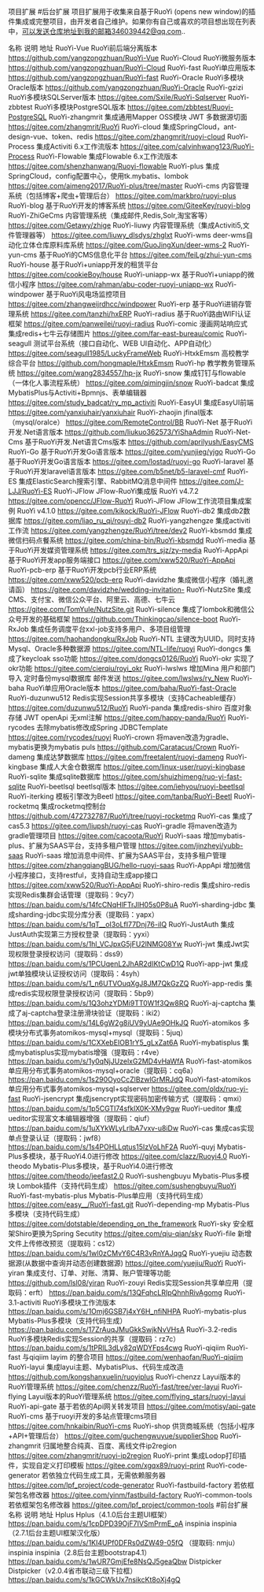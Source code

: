 项目扩展
#后台扩展
项目扩展用于收集来自基于RuoYi (opens new window)的插件集成或完整项目，由开发者自己维护。如果你有自己或喜欢的项目想出现在列表中，可以发送仓库地址到我的邮箱346039442@qq.com..

名称	说明	地址
RuoYi-Vue	RuoYi前后端分离版本	https://github.com/yangzongzhuan/RuoYi-Vue
RuoYi-Cloud	RuoYi微服务版本	https://github.com/yangzongzhuan/RuoYi-Cloud
RuoYi-fast	RuoYi单应用版本	https://github.com/yangzongzhuan/RuoYi-fast
RuoYi-Oracle	RuoYi多模块Oracle版本	https://github.com/yangzongzhuan/RuoYi-Oracle
RuoYi-gzizi	RuoYi多模块SQLServer版本	https://gitee.com/Sxile/RuoYi-Sqlserver
RuoYi-zbbtest	RuoYi多模块PostgreSQL版本	https://gitee.com/zbbtest/Ruoyi-PostgreSQL
RuoYi-zhangmrit	集成通用Mapper OSS模块 JWT 多数据源切面	https://gitee.com/zhangmrit/RuoYi
RuoYi-cloud	集成SpringCloud，ant-design-vue、token、redis	https://gitee.com/zhangmrit/ruoyi-cloud
RuoYi-Process	集成Activiti 6.x工作流版本	https://gitee.com/calvinhwang123/RuoYi-Process
RuoYi-Flowable	集成Flowable 6.x工作流版本	https://gitee.com/shenzhanwang/Ruoyi-flowable
RuoYi-plus	集成SpringCloud，config配置中心，使用tk.mybatis、lombok	https://gitee.com/aimeng2017/RuoYi-plus/tree/master
RuoYi-cms	内容管理系统（包括博客+爬虫+管理后台）	https://gitee.com/markbro/ruoyi-plus
RuoYi-blog	基于RuoYi开发的博客系统	https://gitee.com/GiteeKey/ruoyi-blog
RuoYi-ZhiGeCms	内容管理系统（集成邮件,Redis,Solr,淘宝客等）	https://gitee.com/Getawy/zhige
RuoYi-liuwy	内容管理系统（集成Activiti5,文件管理器等）	https://gitee.com/liuwy_dlsdys/zhglxt
RuoYi-wms	deer-wms自动化立体仓库原料库系统	https://gitee.com/GuoJingXun/deer-wms-2
RuoYi-yun-cms	基于RuoYi的CMS信息化平台	https://gitee.com/feiLg/zhui-yun-cms
RuoYi-house	基于RuoYi+uniapp开发的租赁平台	https://gitee.com/cookieBoy/house
RuoYi-uniapp-wx	基于RuoYi+uniapp的微信小程序	https://gitee.com/rahman/abu-coder-ruoyi-uniapp-wx
RuoYi-windpower	基于RuoYi风电场监控项目	https://gitee.com/zhangweijrdhcc/windpower
RuoYi-erp	基于RuoYi进销存管理系统	https://gitee.com/tanzhi/hxERP
RuoYi-radius	基于RuoYi路由WIFI认证框架	https://gitee.com/panweilei/ruoyi-radius
RuoYi-comic	漫画网站响应式 集成redis+七牛云存储图片	https://gitee.com/far-east-bureau/comic
RuoYi-seagull	测试平台系统（接口自动化、WEB UI自动化、APP自动化）	https://gitee.com/seagull1985/LuckyFrameWeb
RuoYi-HtxkEmsm	高校教学综合平台	https://github.com/hongmaple/HtxkEmsm
RuoYi-hp	教学教务管理系统	https://gitee.com/wang2834557/hp-jx
RuoYi-snow	集成钉钉与flowable（一体化人事流程系统）	https://gitee.com/qimingjin/snow
RuoYi-badcat	集成MybatisPlus与Activiti+Bpmnjs、表单编辑器	https://gitee.com/study_badcat/ry_mp_activiti
RuoYi-EasyUI	集成EasyUI前端	https://gitee.com/yanxiuhair/yanxiuhair
RuoYi-zhaojin	jfinal版本（mysql/oralce）	https://gitee.com/RemoteControl/BB
RuoYi-Net	基于RuoYi开发.Net语言版本	https://github.com/liukuo362573/YiShaAdmin
RuoYi-Net-Cms	基于RuoYi开发.Net语言Cms版本	https://github.com/aprilyush/EasyCMS
RuoYi-Go	基于RuoYi开发Go语言版本	https://gitee.com/yunjieg/yjgo
RuoYi-Go	基于RuoYi开发Go语言版本	https://gitee.com/lostad/ruoyi-go
RuoYi-laravel	基于RuoYi开发laravel语言版本	https://gitee.com/b5net/b5-laravel-cmf
RuoYi-ES	集成ElasticSearch搜索引擎、RabbitMQ消息中间件	https://gitee.com/J-LJJ/RuoYi-ES
RuoYi-JFlow	JFlow-RuoYi集成版 RuoYi v4.7.2	https://gitee.com/opencc/JFlow-RuoYi
RuoYi-JFlow	JFlow工作流项目集成案例 RuoYi v4.1.0	https://gitee.com/kikock/RuoYi-JFlow
RuoYi-db2	集成db2数据库	https://gitee.com/liao_ru_qi/rouyi-db2
RuoYi-yangzhengze	集成activiti工作流	https://gitee.com/yangzhengze/RuoYi/tree/dev2
RuoYi-kbsmdd	集成微信扫码点餐系统	https://gitee.com/china-bin/RuoYi-kbsmdd
RuoYi-media	基于RuoYi开发媒资管理系统	https://gitee.com/trs_sjz/zy-media
RuoYi-AppApi	基于RuoYi开发app服务端接口	https://gitee.com/xww520/RuoYi-AppApi
RuoYi-pcb-erp	基于RuoYi开发pcb行业ERP系统	https://gitee.com/xww520/pcb-erp
RuoYi-davidzhe	集成微信小程序（婚礼邀请函）	https://gitee.com/davidzhe/wedding-invitation-
RuoYi-NutzSite	集成CMS、支付宝、微信公众平台、阿里云、高德、七牛云	https://gitee.com/TomYule/NutzSite.git
RuoYi-silence	集成了lombok和微信公众号开发的基础框架	https://github.com/Thinkingcao/silence-boot
RuoYi-RxJob	集成任务调度平台xxl-job支持多用户、多项目组管理	https://gitee.com/haohandongku/RxJob
RuoYi-NTL	主键改为UUID。同时支持Mysql、Oracle多种数据源	https://gitee.com/NTL-life/ruoyi
RuoYi-dongcs	集成了keycloak sso功能	https://gitee.com/dongcs0126/RuoYi
RuoYi-okr	实现了okr功能	https://gitee.com/cierqiu/royi_okr
RuoYi-lwslws	增加Mina 用户和部门导入 定时备份mysql数据库 邮件发送	https://gitee.com/lwslws/ry_New
RuoYi-baha	RuoYi单应用Oracle版本	https://gitee.com/baha/RuoYi-fast-Oracle
RuoYi-duzunwu512	Redis实现Session共享多模块（支持Cacheable缓存）	https://gitee.com/duzunwu512/RuoYi
RuoYi-panda	集成redis-shiro 百度对象存储 JWT openApi 无xml注解	https://gitee.com/happy-panda/RuoYi
RuoYi-rycodes	去除mybatis修改成Spring JDBCTemplate	https://gitee.com/rycodes/ruoyi
RuoYi-crown	将maven改造为gradle、mybatis更换为mybatis puls	https://github.com/Caratacus/Crown
RuoYi-dameng	集成达梦数据库	https://gitee.com/freetalent/ruoyi-dameng
RuoYi-kingbase	集成人大金仓数据库	https://gitee.com/linux-user/ruoyi-kingbase
RuoYi-sqlite	集成sqlite数据库	https://gitee.com/shuizhimeng/ruo-yi-fast-sqlite
RuoYi-beetlsql	beetlsql版本	https://gitee.com/iehyou/ruoyi-beetlsql
RuoYi-iterking	模板引擎改为Beetl	https://gitee.com/tanba/RuoYi-Beetl
RuoYi-rocketmq	集成rocketmq控制台	https://github.com/472732787/RuoYi/tree/ruoyi-rocketmq
RuoYi-cas	集成了cas5.3	https://gitee.com/liupsh/ruoyi-cas
RuoYi-gradle	将maven改造为gradle管理项目	https://gitee.com/cacoota/RuoYi
RuoYi-saas	增加mybatis-plus、扩展为SAAS平台，支持多租户管理	https://gitee.com/jinzheyi/yubb-saas
RuoYi-saas	增加消息中间件、扩展为SAAS平台，支持多租户管理	https://gitee.com/zhangqiangBUG/hello-ruoyi-saas
RuoYi-AppApi	增加微信小程序接口，支持restful，支持自动生成app接口	https://gitee.com/xww520/RuoYi-AppApi
RuoYi-shiro-redis	集成shiro-redis实现Redis集群会话管理（提取码：9cy7）	https://pan.baidu.com/s/14fcCNqHlFTrJlH05s0P8uA
RuoYi-sharding-jdbc	集成sharding-jdbc实现分库分表（提取码：yapx）	https://pan.baidu.com/s/1qT__oI3oLfI77Dnj76-iIQ
RuoYi-JustAuth	集成JustAuth实现第三方授权登录（提取码：yyxi）	https://pan.baidu.com/s/1hl_VCJpxG5jFU2lNMG08Yw
RuoYi-jwt	集成Jwt实现权限登录授权访问（提取码：dss9）	https://pan.baidu.com/s/1PCUqenL2JhAR2dIKtCwD1Q
RuoYi-app-jwt	集成jwt单独模块认证授权访问（提取码：4syh）	https://pan.baidu.com/s/1_n6UTVOuqXgJ8JM7QkGzZQ
RuoYi-app-redis	集成redis实现权限登录授权访问（提取码：5bp9）	https://pan.baidu.com/s/1Q3ohzYDMi9TT0W1f3Qw8RQ
RuoYi-aj-captcha	集成了aj-captcha登录注册滑块验证（提取码：iki2）	https://pan.baidu.com/s/14L6gW2g8iUV9yUAe9OHkJQ
RuoYi-atomikos	多模块分布式事务atomikos-mysql+mysql（提取码：5juq）	https://pan.baidu.com/s/1CXXebEIOB1rY5_gLxZat6A
RuoYi-mybatisplus	集成mybatisplus实现mybatis增强（提取码：r4ve）	https://pan.baidu.com/s/1y0qNjJUzelxG2MD4vHaWfA
RuoYi-fast-atomikos	单应用分布式事务atomikos-mysql+oracle（提取码：cq6a）	https://pan.baidu.com/s/1s290OyoCcZlBzwlGrMRJdQ
RuoYi-fast-atomikos	单应用分布式事务atomikos-mysql+sqlserver	https://gitee.com/oldx/ruo-yi-fast
RuoYi-jsencrypt	集成jsencrypt实现密码加密传输方式（提取码：qmxi）	https://pan.baidu.com/s/1p5CGTI74sfklX0K-XMy9gw
RuoYi-ueditor	集成ueditor实现富文本编辑器增强（提取码：qiuf）	https://pan.baidu.com/s/1uXYkWLyLrlbA7vxv-u8iDw
RuoYi-cas	集成cas实现单点登录认证（提取码：jwf8）	https://pan.baidu.com/s/1s4POHLLqtus15IzVoLhF2A
RuoYi-quyj	Mybatis-Plus多模块，基于RuoYi4.0进行修改	https://gitee.com/clazz/Ruoyi4.0
RuoYi-theodo	Mybatis-Plus多模块，基于RuoYi4.0进行修改	https://gitee.com/theodo/jeefast2.0
RuoYi-sushengbuyu	Mybatis-Plus多模块 Lombok插件（支持代码生成）	https://gitee.com/sushengbuyu/RuoYi
RuoYi-fast-mybatis-plus	Mybatis-Plus单应用（支持代码生成）	https://gitee.com/easy__/RuoYi-fast.git
RuoYi-depending-mp	Mybatis-Plus多模块（支持代码生成）	https://gitee.com/dotstable/depending_on_the_framework
RuoYi-sky	安全框架Shiro更换为Spring Secutity	https://gitee.com/qiu-qian/sky
RuoYi-file	新增文件上传修改预览（提取码：cs12）	https://pan.baidu.com/s/1wl0zCMvY6C4R3vRnYAJqgQ
RuoYi-yuejiu	动态数据源(从数据中查询并动态创建数据源)	https://gitee.com/yuejiu/RuoYi
RuoYi-yiran	集成支付、订单、对账、清算、账户管理等功能	https://github.com/lsl08/yiran
RuoYi-zouyi	Redis实现Session共享单应用（提取码：erft）	https://pan.baidu.com/s/13QFqhcLRIpQhnhRivAgomg
RuoYi-3.1-activiti	RuoYi多模块工作流版本	https://pan.baidu.com/s/1Omj6GSB7j4xY6H_nfiNHPA
RuoYi-mybatis-plus	Mybatis-Plus多模块（支持代码生成）	https://pan.baidu.com/s/17ZrAuqJMuGkkSwjkNvVHsA
RuoYi-3.2-redis	RuoYi多模块Redis实现Session的共享（提取码：rz7c）	https://pan.baidu.com/s/1tPRlL3dLy82qWDYFps4cwg
RuoYi-qiqiim	RuoYi-fast 与qiqiim layim 的整合项目	https://gitee.com/wenhaofan/RuoYi-qiqiim
RuoYi-layui	集成layui主题、MybatisPlus、代码生成改造	https://github.com/kongshanxuelin/ruoyiplus
RuoYi-chenzz	Layui版本的RuoYi管理系统	https://gitee.com/chenzz/RuoYi-fast/tree/ver-layui
RuoYi-flying	Layui版本的RuoYi管理系统	https://gitee.com/flying_stars/ruoyi-layui
RuoYi-api-gate	基于若依的Api网关转发项目	https://gitee.com/motisy/api-gate
RuoYi-cms	基于ruoyi开发的多站点管理cms项目	https://gitee.com/hnkaibin/RuoYi-cms
RuoYi-shop	供货商城系统（包括小程序+API+管理后台）	https://gitee.com/guchengwuyue/supplierShop
RuoYi-zhangmrit	归属地整合纯真、百度、离线文件ip2region	https://gitee.com/zhangmrit/ruoyi-ip2region
RuoYi-print	集成Lodop打印插件，实现自定义打印模板	https://gitee.com/xgqx89/ruoyi-print
RuoYi-code-generator	若依独立代码生成工具，无需依赖服务器	https://gitee.com/lpf_project/code-generator
RuoYi-fastbuild-factory	若依框架包名修改器	https://gitee.com/yinm/fastbuild-factory
RuoYi-common-tools	若依框架包名修改器	https://gitee.com/lpf_project/common-tools
#前台扩展
名称	说明	地址
Hplus	Hplus（4.1.0后台主题UI框架）	https://pan.baidu.com/s/1cpDPD39OjF7IVSmPrmE_oA
inspinia	inspinia（2.7.1后台主题UI框架汉化版）	https://pan.baidu.com/s/1KI4UPf0DFRs0dZW49-05fQ （提取码: nmju）
inspinia	inspinia（2.8后台主题bootstrap4.1）	https://pan.baidu.com/s/1wUR7GmjEfe8NsQJ5geaQbw
Distpicker	Distpicker（v2.0.4省市联动三级下拉框）	https://pan.baidu.com/s/1kGCWkUx7nsikcKt8oXj4gQ